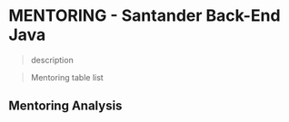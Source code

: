 # MENTORING - Santander Back-End Java

> description

> Mentoring table list

## Mentoring Analysis
